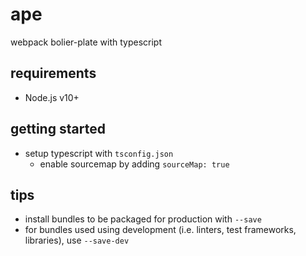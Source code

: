 # ape

webpack bolier-plate with typescript

## requirements

* Node.js v10+


## getting started

* setup typescript with `tsconfig.json`
    * enable sourcemap by adding `sourceMap: true`

## tips

* install bundles to be packaged for production with `--save`
* for bundles used using development (i.e. linters, test frameworks, libraries), use `--save-dev`